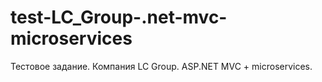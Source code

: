 # test-LC_Group-.net-mvc-microservices
 Тестовое задание. Компания LC Group. ASP.NET MVC + microservices.
